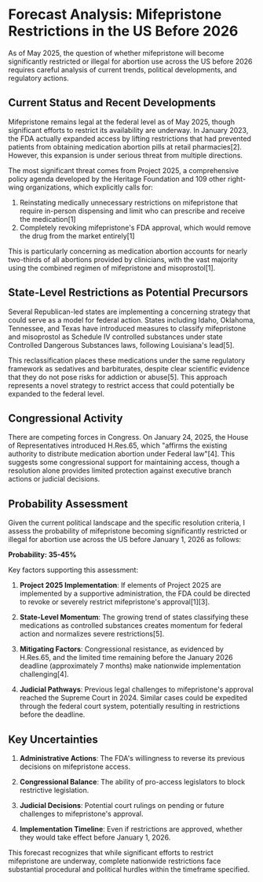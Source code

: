 # Forecast Analysis: Mifepristone Restrictions in the US Before 2026

As of May 2025, the question of whether mifepristone will become significantly restricted or illegal for abortion use across the US before 2026 requires careful analysis of current trends, political developments, and regulatory actions.

## Current Status and Recent Developments

Mifepristone remains legal at the federal level as of May 2025, though significant efforts to restrict its availability are underway. In January 2023, the FDA actually expanded access by lifting restrictions that had prevented patients from obtaining medication abortion pills at retail pharmacies[2]. However, this expansion is under serious threat from multiple directions.

The most significant threat comes from Project 2025, a comprehensive policy agenda developed by the Heritage Foundation and 109 other right-wing organizations, which explicitly calls for:

1. Reinstating medically unnecessary restrictions on mifepristone that require in-person dispensing and limit who can prescribe and receive the medication[1]
2. Completely revoking mifepristone's FDA approval, which would remove the drug from the market entirely[1]

This is particularly concerning as medication abortion accounts for nearly two-thirds of all abortions provided by clinicians, with the vast majority using the combined regimen of mifepristone and misoprostol[1].

## State-Level Restrictions as Potential Precursors

Several Republican-led states are implementing a concerning strategy that could serve as a model for federal action. States including Idaho, Oklahoma, Tennessee, and Texas have introduced measures to classify mifepristone and misoprostol as Schedule IV controlled substances under state Controlled Dangerous Substances laws, following Louisiana's lead[5].

This reclassification places these medications under the same regulatory framework as sedatives and barbiturates, despite clear scientific evidence that they do not pose risks for addiction or abuse[5]. This approach represents a novel strategy to restrict access that could potentially be expanded to the federal level.

## Congressional Activity

There are competing forces in Congress. On January 24, 2025, the House of Representatives introduced H.Res.65, which "affirms the existing authority to distribute medication abortion under Federal law"[4]. This suggests some congressional support for maintaining access, though a resolution alone provides limited protection against executive branch actions or judicial decisions.

## Probability Assessment

Given the current political landscape and the specific resolution criteria, I assess the probability of mifepristone becoming significantly restricted or illegal for abortion use across the US before January 1, 2026 as follows:

**Probability: 35-45%**

Key factors supporting this assessment:

1. **Project 2025 Implementation**: If elements of Project 2025 are implemented by a supportive administration, the FDA could be directed to revoke or severely restrict mifepristone's approval[1][3].

2. **State-Level Momentum**: The growing trend of states classifying these medications as controlled substances creates momentum for federal action and normalizes severe restrictions[5].

3. **Mitigating Factors**: Congressional resistance, as evidenced by H.Res.65, and the limited time remaining before the January 2026 deadline (approximately 7 months) make nationwide implementation challenging[4].

4. **Judicial Pathways**: Previous legal challenges to mifepristone's approval reached the Supreme Court in 2024. Similar cases could be expedited through the federal court system, potentially resulting in restrictions before the deadline.

## Key Uncertainties

1. **Administrative Actions**: The FDA's willingness to reverse its previous decisions on mifepristone access.

2. **Congressional Balance**: The ability of pro-access legislators to block restrictive legislation.

3. **Judicial Decisions**: Potential court rulings on pending or future challenges to mifepristone's approval.

4. **Implementation Timeline**: Even if restrictions are approved, whether they would take effect before January 1, 2026.

This forecast recognizes that while significant efforts to restrict mifepristone are underway, complete nationwide restrictions face substantial procedural and political hurdles within the timeframe specified.